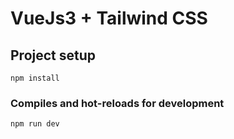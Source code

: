 # VueJs3 + Tailwind CSS

## Project setup
```
npm install
```

### Compiles and hot-reloads for development
```
npm run dev
```
